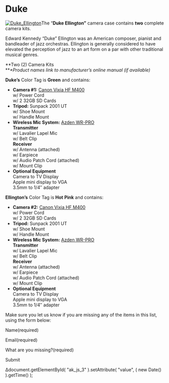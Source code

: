 # Duke

[![Duke_Ellington](https://make.wordpress.org/community/files/2015/09/Duke_Ellington-238x300.jpg)](https://make.wordpress.org/community/files/2015/09/Duke_Ellington.jpg)The “**Duke Ellington”** camera case contains **two** complete camera kits.

Edward Kennedy “Duke” Ellington was an American composer, pianist and bandleader of jazz orchestras. Ellington is generally considered to have elevated the perception of jazz to an art form on a par with other traditional musical genres.

**Two (2) Camera Kits  
***\*Product names link to manufacturer’s online manual (if available)*

**Duke’s** Color Tag is **Green** and contains:

*   **Camera #1:** [Canon Vixia HF M400](https://s3.amazonaws.com/wcequipment/canonhfm400.pdf)  
    w/ Power Cord  
    w/ 2 32GB SD Cards
*   **Tripod:** Sunpack 2001 UT  
    w/ Shoe Mount  
    w/ Handle Mount
*   **Wireless Mic System:** [Azden WR-PRO](https://s3.amazonaws.com/wcequipment/azdenwmpro.pdf)  
    **Transmitter**  
    w/ Lavalier Lapel Mic  
    w/ Belt Clip  
    **Receiver**  
    w/ Antenna (attached)  
    w/ Earpiece  
    w/ Audio Patch Cord (attached)  
    w/ Mount Clip
*   **Optional Equipment**  
    Camera to TV Display  
    Apple mini display to VGA  
    3.5mm to 1/4″ adapter

**Ellington’s** Color Tag is **Hot** **Pink** and contains:

*   **Camera #2:** [Canon Vixia HF M400](https://s3.amazonaws.com/wcequipment/canonhfm400.pdf)  
    w/ Power Cord  
    w/ 2 32GB SD Cards
*   **Tripod:** Sunpack 2001 UT  
    w/ Shoe Mount  
    w/ Handle Mount
*   **Wireless Mic System:** [Azden WR-PRO](https://s3.amazonaws.com/wcequipment/azdenwmpro.pdf)  
    **Transmitter**  
    w/ Lavalier Lapel Mic  
    w/ Belt Clip  
    **Receiver**  
    w/ Antenna (attached)  
    w/ Earpiece  
    w/ Audio Patch Cord (attached)  
    w/ Mount Clip
*   **Optional Equipment**  
    Camera to TV Display  
    Apple mini display to VGA  
    3.5mm to 1/4″ adapter

Make sure you let us know if you are missing any of the items in this list, using the form below:

Name(required) 

Email(required) 

What are you missing?(required)

Submit   

Δdocument.getElementById( "ak\_js\_3" ).setAttribute( "value", ( new Date() ).getTime() );

<!--
*   [To-do](# "To-do")
-->
